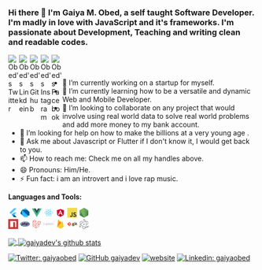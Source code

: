 ### Hi there 👋 I'm Gaiya M. Obed, a self taught Software Developer. I'm madly in love with JavaScript and it's frameworks. I'm passionate about Development, Teaching and writing clean and readable codes.

<a href="https://twitter.com/gaiyaobed">
  <img align="left" alt="Obed's Twitter" width="22px" src="https://cdn.jsdelivr.net/npm/simple-icons@v3/icons/twitter.svg" />
</a>
<a href="https://www.linkedin.com/in/obed-m-gaiya-128467180/">
  <img align="left" alt="Obed's Linkdein" width="22px" src="https://cdn.jsdelivr.net/npm/simple-icons@v3/icons/linkedin.svg" />
</a>
<a href="https://github.com/gaiyadev">
  <img align="left" alt="Obed's Github" width="22px" src="https://cdn.jsdelivr.net/npm/simple-icons@v3/icons/github.svg" />
</a>

<a href="https://instagram.com/gaiyaobed/">
  <img align="left" alt="Obed's Instagram" width="22px" src="https://cdn.jsdelivr.net/npm/simple-icons@v3/icons/instagram.svg" />
</a>
<a href="https://www.facebook.com/gaiyam.obed/">
  <img align="left" alt="Obed's Facebook" width="22px" src="https://cdn.jsdelivr.net/npm/simple-icons@v3/icons/facebook.svg" />
</a>
<br/>
<br/>


- 🔭 I’m currently working on a startup for myself.
- 🌱 I’m currently learning how to be a versatile and dynamic Web and Mobile Developer.
- 👯 I’m looking to collaborate on any project that would involve using real world data to solve real world problems and add more money to my bank account.
- 🤔 I’m looking for help on how to make the billions at a very young age .
- 💬 Ask me about Javascript or Flutter if I don't know it, I would get back to you.
- 📫 How to reach me: Check me on all my handles above.
- 😄 Pronouns: Him/He.
- ⚡ Fun fact: i am an introvert and i love rap music.

**Languages and Tools:**  

<code><img height="20" src="https://raw.githubusercontent.com/github/explore/80688e429a7d4ef2fca1e82350fe8e3517d3494d/topics/flutter/flutter.png"></code>
<code><img height="20" src="https://raw.githubusercontent.com/github/explore/80688e429a7d4ef2fca1e82350fe8e3517d3494d/topics/dart/dart.png"></code>
<code><img height="20" src="https://raw.githubusercontent.com/github/explore/80688e429a7d4ef2fca1e82350fe8e3517d3494d/topics/vue/vue.png"></code>
<code><img height="20" src="https://raw.githubusercontent.com/github/explore/80688e429a7d4ef2fca1e82350fe8e3517d3494d/topics/react/react.png"></code>
<code><img height="20" src="https://raw.githubusercontent.com/github/explore/80688e429a7d4ef2fca1e82350fe8e3517d3494d/topics/angular/angular.png"></code>
<code><img height="20" src="https://raw.githubusercontent.com/github/explore/80688e429a7d4ef2fca1e82350fe8e3517d3494d/topics/javascript/javascript.png"></code>
<code><img height="20" src="https://raw.githubusercontent.com/github/explore/80688e429a7d4ef2fca1e82350fe8e3517d3494d/topics/nodejs/nodejs.png"></code>   
<code><img height="20" src="https://raw.githubusercontent.com/github/explore/80688e429a7d4ef2fca1e82350fe8e3517d3494d/topics/npm/npm.png"></code>
<code><img height="20" src="https://raw.githubusercontent.com/github/explore/80688e429a7d4ef2fca1e82350fe8e3517d3494d/topics/php/php.png"></code>
<code><img height="20" src="https://raw.githubusercontent.com/github/explore/80688e429a7d4ef2fca1e82350fe8e3517d3494d/topics/laravel/laravel.png"></code>
<code><img height="20" src="https://raw.githubusercontent.com/github/explore/80688e429a7d4ef2fca1e82350fe8e3517d3494d/topics/express/express.png"></code>
<code><img height="20" src="https://raw.githubusercontent.com/github/explore/80688e429a7d4ef2fca1e82350fe8e3517d3494d/topics/firebase/firebase.png"></code>
<code><img height="20" src="https://raw.githubusercontent.com/github/explore/80688e429a7d4ef2fca1e82350fe8e3517d3494d/topics/git/git.png"></code>
<code><img height="20" src="https://raw.githubusercontent.com/github/explore/80688e429a7d4ef2fca1e82350fe8e3517d3494d/topics/electron/electron.png"></code>




<a href="https://github.com/gaiyadev">
  <img align="center" src="https://github-readme-stats.vercel.app/api/top-langs/?username=gaiyadev&theme=light&hide_langs_below=1"/>
</a>
<a href="https://github.com/gaiyadev">
 <img align="center" src="https://github-readme-stats.vercel.app/api?username=gaiyadev&show_icons=true&theme=light&line_height=27" alt="gaiyadev's github stats"/>
</a>

[![Twitter: gaiyaobed](https://img.shields.io/twitter/follow/gaiyaobed?style=social)](https://twitter.com/gaiyaobed)
[![GitHub gaiyadev](https://img.shields.io/github/followers/gaiyadev?label=follow&style=social)](https://github.com/gaiyadev)
[![website](https://img.shields.io/badge/gaiyaobed-blue?style=flat-square&logo=google-chrome)](https://gaiyaobed.com.ng/)
[![Linkedin: gaiyaobed](https://img.shields.io/badge/-gaiyaobed-blue?style=flat-square&logo=Linkedin&logoColor=white&link=https://www.linkedin.com/in/obed-m-gaiya-128467180/)](https://www.linkedin.com/in/obed-mathias-gaiya-128467180/)

<!--![Gaiyadev's GitHub Stats](https://github-readme-stats.vercel.app/api?username=gaiyadev&count_private=true&theme=dark&show_icons=true&&line_height=40)-->
